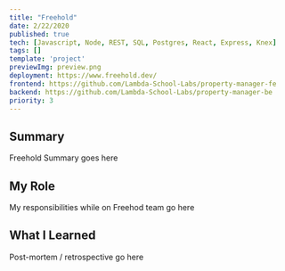 ```yaml
---
title: "Freehold"
date: 2/22/2020
published: true
tech: [Javascript, Node, REST, SQL, Postgres, React, Express, Knex]
tags: []
template: 'project'
previewImg: preview.png
deployment: https://www.freehold.dev/
frontend: https://github.com/Lambda-School-Labs/property-manager-fe
backend: https://github.com/Lambda-School-Labs/property-manager-be
priority: 3
---
```


## Summary

Freehold Summary goes here

## My Role

My responsibilities while on Freehod team go here

## What I Learned

Post-mortem / retrospective go here